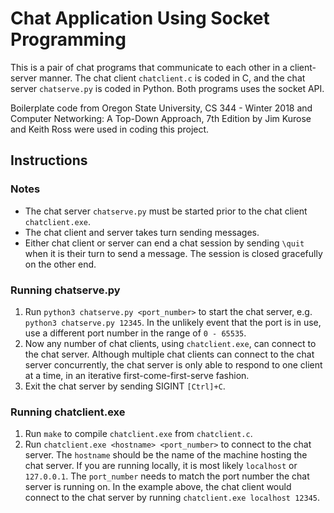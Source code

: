 # Chat Application Using Socket Programming

This is a pair of chat programs that communicate to each other in a client-server manner. The chat client `chatclient.c` is coded in C, and the chat server `chatserve.py` is coded in Python. Both programs uses the socket API.

Boilerplate code from Oregon State University, CS 344 - Winter 2018 and Computer Networking: A Top-Down Approach, 7th Edition by Jim Kurose and Keith Ross were used in coding this project.

## Instructions

### Notes
* The chat server `chatserve.py` must be started prior to the chat client `chatclient.exe`.
* The chat client and server takes turn sending messages.
* Either chat client or server can end a chat session by sending `\quit` when it is their turn to send a message. The session is closed gracefully on the other end.

### Running chatserve.py
1. Run `python3 chatserve.py <port_number>` to start the chat server, e.g. `python3 chatserve.py 12345`. In the unlikely event that the port is in use, use a different port number in the range of `0 - 65535`.
2. Now any number of chat clients, using `chatclient.exe`, can connect to the chat server. Although multiple chat clients can connect to the chat server concurrently, the chat server is only able to respond to one client at a time, in an iterative first-come-first-serve fashion.
3. Exit the chat server by sending SIGINT `[Ctrl]+C`.

### Running chatclient.exe
1. Run `make` to compile `chatclient.exe` from `chatclient.c`.
2. Run `chatclient.exe <hostname> <port_number>` to connect to the chat server. The `hostname` should be the name of the machine hosting the chat server. If you are running locally, it is most likely `localhost` or `127.0.0.1`. The `port_number` needs to match the port number the chat server is running on. In the example above, the chat client would connect to the chat server by running `chatclient.exe localhost 12345`.